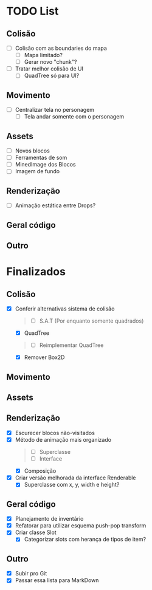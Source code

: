 # TODO List

## Colisão
- [ ] Colisão com as boundaries do mapa
    - [ ] Mapa limitado?
    - [ ] Gerar novo "chunk"?
- [ ] Tratar melhor colisão de UI
    - [ ] QuadTree só para UI?

## Movimento
- [ ] Centralizar tela no personagem
    - [ ] Tela andar somente com o personagem

## Assets
- [ ] Novos blocos
- [ ] Ferramentas de som
- [ ] MinedImage dos Blocos
- [ ] Imagem de fundo

## Renderização
- [ ] Animação estática entre Drops?

## Geral código

## Outro

# Finalizados

## Colisão
- [X] Conferir alternativas sistema de colisão 
    > - [ ] S.A.T (Por enquanto somente quadrados)
    - [X] QuadTree
    > - [ ] Reimplementar QuadTree
    - [X] Remover Box2D

## Movimento

## Assets

## Renderização
- [X] Escurecer blocos não-visitados
- [X] Método de animação mais organizado
    > - [ ] Superclasse
    > - [ ] Interface
    - [X] Composição
- [X] Criar versão melhorada da interface Renderable
    - [X] Superclasse com x, y, width e height?

## Geral código
- [X] Planejamento de inventário
- [X] Refatorar para utilizar esquema push-pop transform
- [X] Criar classe Slot
    - [X] Categorizar slots com herança de tipos de item?

## Outro
- [X] Subir pro Git
- [X] Passar essa lista para MarkDown